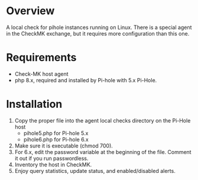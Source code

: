 # Overview

A local check for pihole instances running on Linux.  There is a special agent in the CheckMK exchange, but it requires more configuration than this one.

# Requirements

- Check-MK host agent
- php 8.x, required and installed by Pi-hole with 5.x Pi-Hole.

# Installation

1. Copy the proper file into the agent local checks directory on the Pi-Hole host
   - pihole5.php for Pi-hole 5.x
   - pihole6.php for Pi-hole 6.x
3. Make sure it is executable (chmod 700).
4. For 6.x, edit the password variable at the beginning of the file.  Comment it out if you run passwordless.
6. Inventory the host in CheckMK.
7. Enjoy query statistics, update status, and enabled/disabled alerts.
